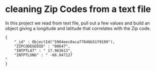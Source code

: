 # cleaning Zip Codes from a text file

In this project we read from text file, pull out a few values and build an object giving a longitude and latitude that correlates with the Zip code.

```
{
	"_id" : ObjectId("5984eec0aca77846b51f9199"),
	"ZIPCODEGEOID" : "00647",
	"INTPTLAT" : " 17.963613",
	"INTPTLONG" : " -66.947127                                                                                                                                 "
}
```
